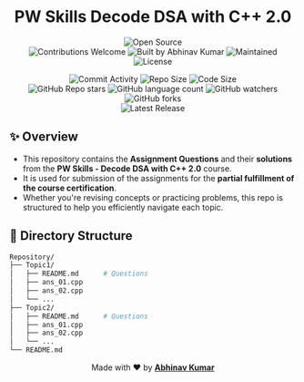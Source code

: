 <h1 align="center">PW Skills Decode DSA with C++ 2.0</h2>

<p align="center">
     <img src="https://badges.frapsoft.com/os/v1/open-source.svg?v=103" alt="Open Source" />
     <br/>
     <img src="https://img.shields.io/static/v1.svg?label=Contributions&message=Welcome&color=darkgreen" alt="Contributions Welcome" />
     <img src="https://img.shields.io/badge/Built%20by-Abhinav%20Kumar-0059b3" alt="Built by Abhinav Kumar" />
     <img src="https://img.shields.io/static/v1.svg?label=Maintained&message=Yes&color=red" alt="Maintained" />
     <br/>
     <img src="https://img.shields.io/github/license/abhinavkumar2369/Pw-Decode-DSA-with-cpp-2.0&color=7F55B1" alt="License" />
</p>

<p align="center">
     <img src="https://img.shields.io/github/commit-activity/t/abhinavkumar2369/Pw-Decode-DSA-with-cpp-2.0/main" alt="Commit Activity" />
     <img src="https://img.shields.io/github/repo-size/abhinavkumar2369/Pw-Decode-DSA-with-cpp-2.0?color=orange" alt="Repo Size" />
     <img src="https://img.shields.io/github/languages/code-size/abhinavkumar2369/Pw-Decode-DSA-with-cpp-2.0" alt="Code Size" />
     <br/>
     <img alt="GitHub Repo stars" src="https://img.shields.io/github/stars/abhinavkumar2369/Pw-Decode-DSA-with-cpp-2.0?style=flat&color=orange">
     <img alt="GitHub language count" src="https://img.shields.io/github/languages/count/abhinavkumar2369/Pw-Decode-DSA-with-cpp-2.0">
     <img alt="GitHub watchers" src="https://img.shields.io/github/watchers/abhinavkumar2369/Pw-Decode-DSA-with-cpp-2.0?style=flat">
     <img alt="GitHub forks" src="https://img.shields.io/github/forks/abhinavkumar2369/Pw-Decode-DSA-with-cpp-2.0?style=flat&color=orange">
     <br/>
     <img src="https://img.shields.io/github/v/release/abhinavkumar2369/Pw-Decode-DSA-with-cpp-2.0" alt="Latest Release" />
</p>


## ✨ Overview

- This repository contains the **Assignment Questions** and their **solutions** from the **PW Skills - Decode DSA with C++ 2.0** course.
- It is used for submission of the assignments for the **partial fulfillment of the course certification**.
- Whether you're revising concepts or practicing problems, this repo is structured to help you efficiently navigate each topic.



## 📁 Directory Structure

```bash
Repository/
├── Topic1/
│   ├── README.md      # Questions
│   ├── ans_01.cpp
│   ├── ans_02.cpp
│   └── ...
├── Topic2/
│   ├── README.md      # Questions
│   ├── ans_01.cpp
│   ├── ans_02.cpp
│   └── ...
└── README.md
```

<p align="center">Made with ❤️ by <strong><a href="https://abhinavkumar.dev">Abhinav Kumar</a></strong></p>
